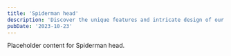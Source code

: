 ```yaml
---
title: 'Spiderman head'
description: 'Discover the unique features and intricate design of our Spiderman head. Perfect for various applications, this piece adds a touch of creativity and innovation to any setting.'
pubDate: '2023-10-23'
---
```


Placeholder content for Spiderman head.